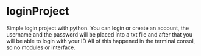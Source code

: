 # loginProject
Simple login project with python.
You can login or create an account, the username and the password will be placed into a txt file and after that you will be able to login with your ID
All of this happened in the terminal consol, so no modules or interface.